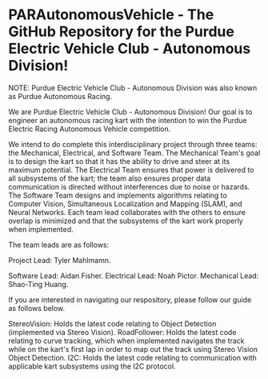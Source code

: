 # PARAutonomousVehicle - The GitHub Repository for the Purdue Electric Vehicle Club - Autonomous Division!

NOTE: Purdue Electric Vehicle Club - Autonomous Division was also known as Purdue Autonomous Racing. 

We are Purdue Electric Vehicle Club - Autonomous Division! Our goal is to engineer an autonomous racing kart with the intention to win the Purdue Electric Racing Autonomous Vehicle competition. 

We intend to do complete this interdisciplinary project through three teams: the Mechanical, Electrical, and Software Team. The Mechanical Team's goal is to design the kart so that it has the ability to drive and steer at its maximum potential. The Electrical Team ensures that power is delivered to all subsystems of the kart; the team also ensures proper data communication is directed without interferences due to noise or hazards. The Software Team designs and implements algorithms relating to Computer Vision, Simultaneous Localization and Mapping (SLAM), and Neural Networks. Each team lead collaborates with the others to ensure overlap is minimized and that the subsystems of the kart work properly when implemented. 

The team leads are as follows:

Project Lead: Tyler Mahlmamn.

Software Lead: Aidan Fisher.
Electrical Lead: Noah Pictor. 
Mechanical Lead: Shao-Ting Huang. 

If you are interested in navigating our respository, please follow our guide as follows below. 

StereoVision: Holds the latest code relating to Object Detection (implemented via Stereo Vision). 
RoadFollower: Holds the latest code relating to curve tracking, which when implemented navigates the track while on the kart's first lap in order to map out the track using Stereo Vision Object Detection. 
I2C: Holds the latest code relating to communication with applicable kart subsystems using the I2C protocol. 
